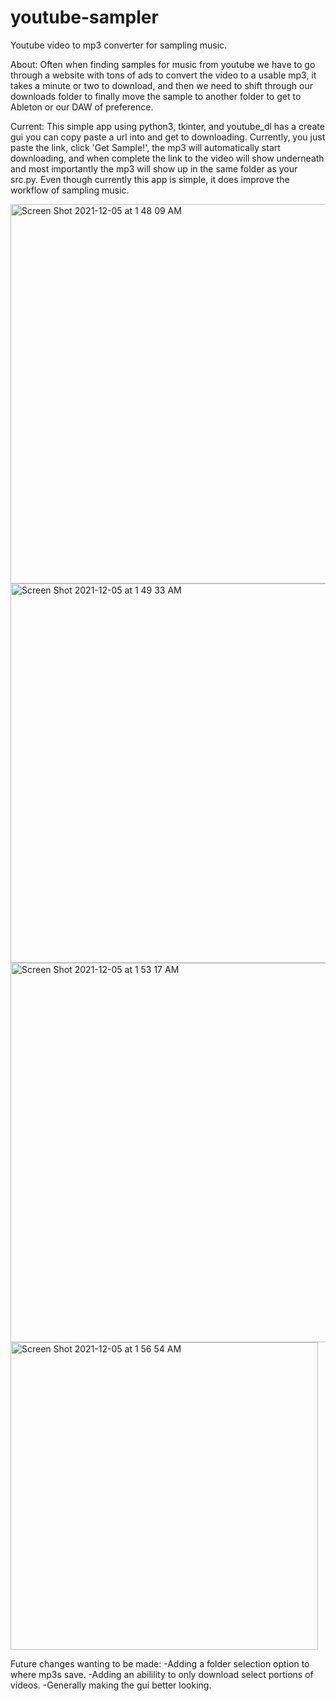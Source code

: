 # youtube-sampler
Youtube video to mp3 converter for sampling music. 

About:
Often when finding samples for music from youtube we have to go through a  website with tons of ads to convert the video to a usable mp3, it takes a minute or two to download, and then we need to shift through our downloads folder to finally move the sample to another folder to get to Ableton or our DAW of preference. 

Current:
This simple app using python3, tkinter, and youtube_dl has a create gui you can copy paste a url into and get to downloading. Currently, you just paste the link, click 'Get Sample!', the mp3 will automatically start downloading, and when complete the link to the video will show underneath and most importantly the mp3 will show up in the same folder as your src.py. Even though currently this app is simple, it does improve the workflow of sampling music. 


<img width="607" alt="Screen Shot 2021-12-05 at 1 48 09 AM" src="https://user-images.githubusercontent.com/63480025/144736896-71e94b04-0385-41ef-93db-07136f8461fd.png">

<img width="607" alt="Screen Shot 2021-12-05 at 1 49 33 AM" src="https://user-images.githubusercontent.com/63480025/144736898-b961e5d7-1ceb-43bb-a0b0-ab777ae5f630.png">

<img width="607" alt="Screen Shot 2021-12-05 at 1 53 17 AM" src="https://user-images.githubusercontent.com/63480025/144736900-6433b4f4-078f-4830-b323-2f6cb1798b37.png">

<img width="492" alt="Screen Shot 2021-12-05 at 1 56 54 AM" src="https://user-images.githubusercontent.com/63480025/144736945-71e530ed-d282-45bb-b36e-2f4c94281e87.png">

Future changes wanting to be made:
-Adding a folder selection option to where mp3s save. 
-Adding an abilility to only download select portions of videos. 
-Generally making the gui better looking. 
